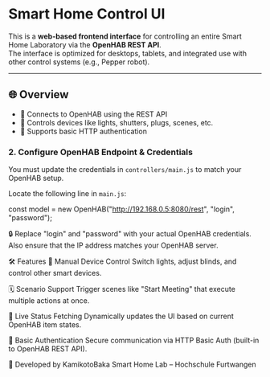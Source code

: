 # Smart Home Control UI

This is a **web-based frontend interface** for controlling an entire Smart Home Laboratory via the **OpenHAB REST API**.  
The interface is optimized for desktops, tablets, and integrated use with other control systems (e.g., Pepper robot).

---

## 🌐 Overview

- 🧠 Connects to OpenHAB using the REST API
- 🏡 Controls devices like lights, shutters, plugs, scenes, etc.
- 🔐 Supports basic HTTP authentication

### 2. Configure OpenHAB Endpoint & Credentials

You must update the credentials in `controllers/main.js` to match your OpenHAB setup.

Locate the following line in `main.js`:

const model = new OpenHAB("http://192.168.0.5:8080/rest", "login", "password");

🔒 Replace "login" and "password" with your actual OpenHAB credentials.
Also ensure that the IP address matches your OpenHAB server.

🛠 Features
🔘 Manual Device Control
Switch lights, adjust blinds, and control other smart devices.

🗓️ Scenario Support
Trigger scenes like "Start Meeting" that execute multiple actions at once.

🔄 Live Status Fetching
Dynamically updates the UI based on current OpenHAB item states.

👤 Basic Authentication
Secure communication via HTTP Basic Auth (built-in to OpenHAB REST API).

🙋 
Developed by KamikotoBaka
Smart Home Lab – Hochschule Furtwangen
